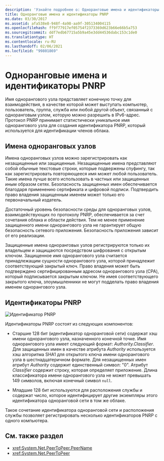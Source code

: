 ```yaml
---
description: 'Узнайте подробнее о: Одноранговые имена и идентификаторы PNRP'
title: Одноранговые имена и идентификаторы PNRP
ms.date: 03/30/2017
ms.assetid: afa538e8-948f-4a98-aa9f-305134004115
ms.openlocfilehash: ff9f77917ef05754f2373369d623b66e66b5a753
ms.sourcegitcommit: ddf7edb67715a5b9a45e3dd44536dabc153c1de0
ms.translationtype: HT
ms.contentlocale: ru-RU
ms.lasthandoff: 02/06/2021
ms.locfileid: "99801869"
---
```

# <a name="peer-names-and-pnrp-ids"></a>Одноранговые имена и идентификаторы PNRP

Имя однорангового узла представляет конечную точку для взаимодействия, в качестве которой может выступать компьютер, пользователь, группа, служба или любой другой объект, связанный с одноранговым узлом, которую можно разрешить в IPv6-адрес. Протокол PNRP принимает статистически уникальное имя однорангового узла для создания идентификатора PNRP, который используется для идентификации членов облака.  
  
## <a name="peer-names"></a>Имена одноранговых узлов  

 Имена одноранговых узлов можно зарегистрировать как незащищенные или защищенные. Незащищенные имена представляют собой обычные текстовые строки, которые подвержены спуфингу, так как зарегистрировать повторяющееся имя может любой пользователь. Такие имена лучше всего использовать в частных или защищенных иным образом сетях. Безопасность защищенных имен обеспечивается благодаря применению сертификата и цифровой подписи. Подтвердить право владения защищенным именем может только его первоначальный издатель.  
  
 Достаточный уровень безопасности среды для одноранговых узлов, взаимодействующих по протоколу PNRP, обеспечивается за счет сочетания облака и области действия. Тем не менее применение защищенного имени однорангового узла не гарантирует общую безопасность сетевого приложения. Безопасность приложения зависит от его реализации.  
  
 Защищенные имена одноранговых узлов регистрируются только их владельцем и защищаются посредством шифрования с открытым ключом. Защищенное имя однорангового узла считается принадлежащим сущности однорангового узла, которой принадлежит соответствующий закрытый ключ. Право владения может быть подтверждено сертифицированным адресом однорангового узла (CPA), который подписывается закрытым ключом. Не имея соответствующего закрытого ключа, злоумышленники не могут подделать право владения именем однорангового узла.  
  
## <a name="pnrp-ids"></a>Идентификаторы PNRP  

 ![Идентификатор PNRP](./media/fdc9e8a0-4a1c-488d-a019-bc3a1973220c.gif "fdc9e8a0-4a1c-488d-a019-bc3a1973220c")  
  
 Идентификаторы PNRP состоят из следующих компонентов:  
  
- Старшие 128 бит (идентификатор одноранговой сети) содержат хэш имени однорангового узла, назначенного конечной точке. Имя однорангового узла имеет следующий формат: *Authority.Classifier*. Для защищенных имен в качестве атрибута *Authority* используется хэш алгоритма SHA1 для открытого ключа имени однорангового узла в шестнадцатеричном формате. Для незащищенных имен атрибут *Authority* содержит единственный символ: "0". Атрибут *Classifier* содержит строку, которая определяет приложение. Длина классификатора имени однорангового узла не может превышать 149 символов, включая конечный символ `null`.  
  
- Младшие 128 бит используются для расположения службы и содержат число, которое идентифицирует другие экземпляры этого идентификатора одноранговой сети в том же облаке.  
  
 Такое сочетание идентификатора одноранговой сети и расположения службы позволяет регистрировать несколько идентификаторов PNRP с одного компьютера.  
  
## <a name="see-also"></a>См. также раздел

- <xref:System.Net.PeerToPeer.PeerName>
- <xref:System.Net.PeerToPeer>
